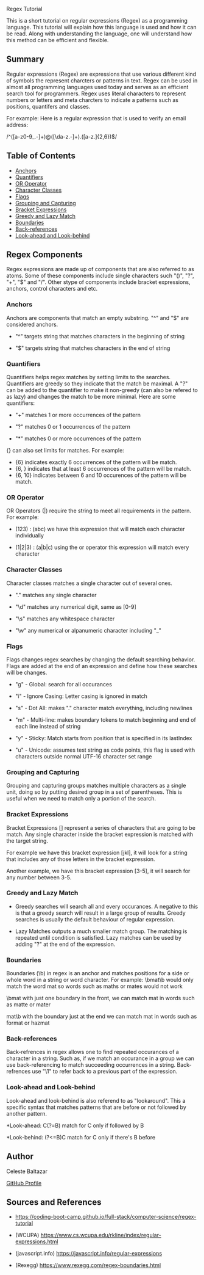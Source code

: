 Regex Tutorial

This is a short tutorial on regular expressions (Regex) as a programming language. This tutorial will explain how this language is used and how it can be read. Along with understanding the language, one will understand how this method can be efficient and flexible. 

## Summary

Regular expressions (Regex) are expressions that use various different kind of symbols the represent charcters or patterns in text. Regex can be used in almost all  programming languages used today and serves as an efficient search tool for programmers. Regex uses literal characters to represent numbers or letters and meta charcters to indicate a patterns such as positions, quantifers and classes.

For example: 
Here is a regular expression that is used to verify an email address:

/^([a-z0-9_\.-]+)@([\da-z\.-]+)\.([a-z\.]{2,6})$/

## Table of Contents

- [Anchors](#anchors)
- [Quantifiers](#quantifiers)
- [OR Operator](#or-operator)
- [Character Classes](#character-classes)
- [Flags](#flags)
- [Grouping and Capturing](#grouping-and-capturing)
- [Bracket Expressions](#bracket-expressions)
- [Greedy and Lazy Match](#greedy-and-lazy-match)
- [Boundaries](#boundaries)
- [Back-references](#back-references)
- [Look-ahead and Look-behind](#look-ahead-and-look-behind)

## Regex Components
Regex expressions are made up of components that are also referred to as atoms. Some of these components include single characters such "()", "?", "+", "$" and "/". Other stype of components include bracket expressions, anchors, control characters and etc. 

### Anchors
Anchors are components that match an empty substring.
"^" and "$" are considered anchors.

* "^" targets string that matches characters in the beginning of string

* "$" targets string that matches characters in the end of string

### Quantifiers
Quantifiers helps regex matches by setting limits to the searches. Quantifiers are greedy so they indicate that the match be maximal. A "?" can be added to the quantifier to make it non-greedy (can also be refered to as lazy) and changes the match to be more minimal. 
Here are some quantifiers: 

* "+" matches 1 or more occurrences of the pattern

* "?" matches 0 or 1 occurrences of the pattern 

* "*" matches 0 or more occurrences of the pattern

{} can also set limits for matches. For example:
* {6} indicates exactly 6 occurrences of the pattern will be match. 
* {6, } indicates that at least 6 occurrences of the pattern will be match.
* {6, 10} indicates between 6 and 10 occurences of the pattern will be match. 

### OR Operator
OR Operators (|) require the string to meet all requirements in the pattern. For example: 

* (123) : (abc) we have this expression that will match each character individually 

* (1|2|3) : (a|b|c) using the or operator this expression will match every character 

### Character Classes
Character classes matches a single character out of several ones. 

* "." matches any single character 

* "\d" matches any numerical digit, same as [0-9]

* "\s" matches any whitespace character 

* "\w" any numerical or alpanumeric character including "_"

### Flags
Flags changes regex searches by changing the default searching behavior. Flags are added at the end of an expression and define how these searches will be changes. 

* "g" - Global: search for all occurances 

* "i" - Ignore Casing: Letter casing is ignored in match

* "s" - Dot All: makes "." character match everything, including newlines

* "m" - Multi-line: makes boundary tokens to match beginning and end of each line instead of string 

* "y" - Sticky: Match starts from position that is specified in its lastIndex

* "u" - Unicode: assumes test string as code points, this flag is used with characters outside normal UTF-16 character set range

### Grouping and Capturing
Grouping and capturing groups matches multiple characters as a single unit, doing so by putting desired group in a set of parentheses. This is useful when we need to match only a portion of the search.

### Bracket Expressions

Bracket Expressions [] represent a series of characters that are going to be match. Any single character inside the bracket expression is matched with the target string.

For example we have this bracket expression [jkl], it will look for a string that includes any of those letters in the bracket expression. 

Another example, we have this bracket expression [3-5], it will search for any number between 3-5. 

### Greedy and Lazy Match
* Greedy searches will search all and every occurances. A negative to this is that a greedy search will result in a large group of results. Greedy searches is usually the default behaviour of regular expression. 

* Lazy Matches outputs a much smaller match group. The matching is repeated until condition is satisfied. Lazy matches can be used by adding "?" at the end of the expression. 

### Boundaries
Boundaries (\b) in regex is an anchor and matches positions for a side or whole word in a string or word character. For example:
\bmat\b would only match the word mat so words such as maths or mates would not work

\bmat with just one boundary in the front, we can match mat in words such as matte or mater

mat\b with the boundary just at the end we can match mat in words such as format or hazmat 

### Back-references
Back-refrences in regex allows one to find repeated occurances of a character in a string. Such as, if we match an occurance in a group we can use back-referencing to match succeeding occurrences in a string. Back-refrences use "\1" to refer back to a previous part of the expression.

### Look-ahead and Look-behind
Look-ahead and look-behind is also referend to as "lookaround". This a specific syntax that matches patterns that are before or not followed by another pattern.

*Look-ahead: 
C(?=B) match for C only if followed by B

*Look-behind:
(?<=B)C match for C only if there's B before

## Author
Celeste Baltazar

[GitHub Profile](https://github.com/Celeste3140)

## Sources and References
 * https://coding-boot-camp.github.io/full-stack/computer-science/regex-tutorial

 * (WCUPA) https://www.cs.wcupa.edu/rkline/index/regular-expressions.html

* (javascript.info) https://javascript.info/regular-expressions

* (Rexegg) https://www.rexegg.com/regex-boundaries.html